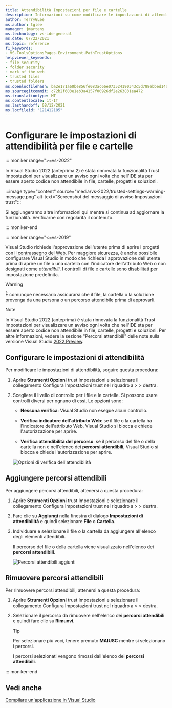 ```yaml
---
title: Attendibilità Impostazioni per file e cartelle
description: Informazioni su come modificare le impostazioni di attendibilità per file e cartelle in modo da mantenere protetto Visual Studio.
author: TerryGLee
ms.author: tglee
manager: jmartens
ms.technology: vs-ide-general
ms.date: 07/22/2021
ms.topic: reference
f1_keywords:
- VS.ToolsOptionsPages.Environment.PathTrustOptions
helpviewer_keywords:
- file security
- folder security
- mark of the web
- trusted files
- trusted folders
ms.openlocfilehash: ba2e171a60be856fe083ac66e073524190343c5d788ebbed14a07db41755a3ee
ms.sourcegitcommit: c72b2f603e1eb3a4157f00926df2e263831ea472
ms.translationtype: MT
ms.contentlocale: it-IT
ms.lasthandoff: 08/12/2021
ms.locfileid: "121412185"
---
```

# <a name="configure-trust-settings-for-files-and-folders"></a>Configurare le impostazioni di attendibilità per file e cartelle

::: moniker range=">=vs-2022"

In Visual Studio 2022 (anteprima 2) è stata rinnovata la funzionalità Trust Impostazioni per visualizzare un avviso ogni volta che nell'IDE sta per essere aperto codice non attendibile in file, cartelle, progetti e soluzioni.

:::image type="content" source="media/vs-2022/trusted-settings-warning-message.png" alt-text="Screenshot del messaggio di avviso Impostazioni trust":::

Si aggiungeranno altre informazioni qui mentre si continua ad aggiornare la funzionalità. Verificarne con regolarità il contenuto.

::: moniker-end

::: moniker range="<=vs-2019"

Visual Studio richiede l'approvazione dell'utente prima di aprire i progetti con [il contrassegno del Web](/previous-versions/windows/internet-explorer/ie-developer/compatibility/ms537628(v=vs.85)). Per maggiore sicurezza, è anche possibile configurare Visual Studio in modo che richieda l'approvazione dell'utente prima di aprire un file o una cartella con l'indicatore dell'attributo Web o non designati come *attendibili*. I controlli di file e cartelle sono disabilitati per impostazione predefinita.

> [!WARNING]
> È comunque necessario assicurarsi che il file, la cartella o la soluzione provenga da una persona o un percorso attendibile prima di approvarli.

> [!NOTE]
> In Visual Studio 2022 (anteprima) è stata rinnovata la funzionalità Trust Impostazioni per visualizzare un avviso ogni volta che nell'IDE sta per essere aperto codice non attendibile in file, cartelle, progetti e soluzioni. Per altre informazioni, vedere la sezione "Percorsi attendibili" delle note sulla versione Visual Studio [2022 Preview](/visualstudio/releases/2022/release-notes-preview#trustedlocations-170P2).

## <a name="configure-trust-settings"></a>Configurare le impostazioni di attendibilità

Per modificare le impostazioni di attendibilità, seguire questa procedura:

1. Aprire **Strumenti Opzioni** trust Impostazioni e selezionare il collegamento Configura Impostazioni trust nel riquadro a >  >  destra. 

2. Scegliere il livello di controllo per i file e le cartelle. Si possono usare controlli diversi per ognuno di essi. Le opzioni sono:

   * **Nessuna verifica**: Visual Studio non esegue alcun controllo.

   * **Verifica indicatore dell'attributo Web**: se il file o la cartella ha l'indicatore dell'attributo Web, Visual Studio si blocca e chiede l'autorizzazione per aprire.

   * **Verifica attendibilità del percorso**: se il percorso del file o della cartella non è nell'elenco dei **percorsi attendibili**, Visual Studio si blocca e chiede l'autorizzazione per aprire.

   ![Opzioni di verifica dell'attendibilità](media/trust-settings.png)

## <a name="add-trusted-paths"></a>Aggiungere percorsi attendibili

Per aggiungere percorsi attendibili, attenersi a questa procedura:

1. Aprire **Strumenti Opzioni** trust Impostazioni e selezionare il collegamento Configura Impostazioni trust nel riquadro a >  >  destra. 

2. Fare clic su **Aggiungi** nella finestra di dialogo **Impostazioni di attendibilità** e quindi selezionare **File** o **Cartella**.

3. Individuare e selezionare il file o la cartella da aggiungere all'elenco degli elementi attendibili.

   Il percorso del file o della cartella viene visualizzato nell'elenco dei **percorsi attendibili**.

   ![Percorsi attendibili aggiunti](media/trusted-paths.png)

## <a name="remove-trusted-paths"></a>Rimuovere percorsi attendibili

Per rimuovere percorsi attendibili, attenersi a questa procedura:

1. Aprire **Strumenti Opzioni** trust Impostazioni e selezionare il collegamento Configura Impostazioni trust nel riquadro a >  >  destra. 

2. Selezionare il percorso da rimuovere nell'elenco dei **percorsi attendibili** e quindi fare clic su **Rimuovi**.

   > [!TIP]
   > Per selezionare più voci, tenere premuto **MAIUSC** mentre si selezionano i percorsi.

   I percorsi selezionati vengono rimossi dall'elenco dei **percorsi attendibili**.

::: moniker-end

## <a name="see-also"></a>Vedi anche

[Compilare un'applicazione in Visual Studio](../walkthrough-building-an-application.md)
